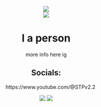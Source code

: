 
<div align="center">
  <img src="https://discord-readme-badge.vercel.app/api?id=1187124067283783731"> <br>
  <a href="https://skillicons.dev">
      <img src="https://skillicons.dev/icons?i=js,html,css,java,p5js,vscode,windows" />
    </a>
  <h1>I a person</h1>
  <p>more info here ig</p>
  <h2>Socials:</h2>
  <ul style="list-style: none;">
    <li>https://www.youtube.com/@STPv2.2</li>
  </ul>
  <img src="https://github-readme-stats.vercel.app/api/top-langs/?username=STPv22&theme=radical">
  <img src="https://minecraftpanda.com/tools/achievement-generator/output?icon=33&title=THX%20%3A3&text=You%20read%20my%20README%21"/>
</div>
